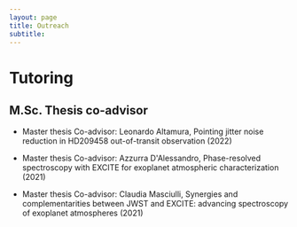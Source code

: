 ```yaml
---
layout: page
title: Outreach
subtitle: 
---
```


# Tutoring

## M.Sc. Thesis co-advisor

* Master thesis Co-advisor: Leonardo Altamura, Pointing jitter noise reduction in HD209458 out-of-transit observation (2022)

* Master thesis Co-advisor: Azzurra D'Alessandro, Phase-resolved spectroscopy with EXCITE for exoplanet atmospheric characterization (2021)

* Master thesis Co-advisor: Claudia Masciulli, Synergies and complementarities between JWST and EXCITE: advancing spectroscopy of exoplanet atmospheres (2021)

